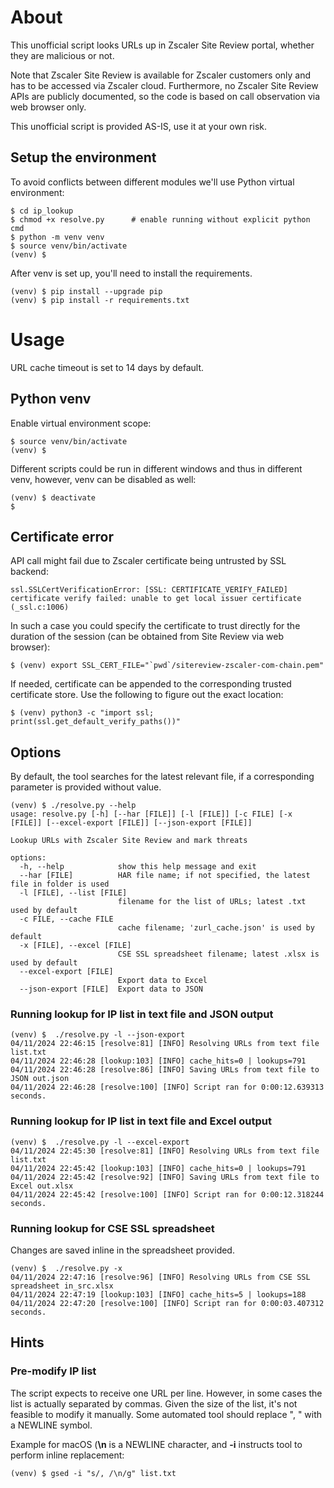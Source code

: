 # About
This unofficial script looks URLs up in Zscaler Site Review portal, whether they are malicious or not.

Note that Zscaler Site Review is available for Zscaler customers only and has to be accessed via Zscaler cloud.
Furthermore, no Zscaler Site Review APIs are publicly documented, so the code is based on call observation via
web browser only.

This unofficial script is provided AS-IS, use it at your own risk.

## Setup the environment

To avoid conflicts between different modules we'll use Python virtual environment:

```shell
$ cd ip_lookup
$ chmod +x resolve.py      # enable running without explicit python cmd
$ python -m venv venv
$ source venv/bin/activate
(venv) $
```

After venv is set up, you'll need to install the requirements.

```shell
(venv) $ pip install --upgrade pip
(venv) $ pip install -r requirements.txt
```

# Usage
URL cache timeout is set to 14 days by default.

## Python venv

Enable virtual environment scope:
```shell
$ source venv/bin/activate
(venv) $ 
```

Different scripts could be run in different windows and thus in different venv, however, 
venv can be disabled as well:
```shell
(venv) $ deactivate
$ 
```

## Certificate error
API call might fail due to Zscaler certificate being untrusted by SSL backend:
```shell
ssl.SSLCertVerificationError: [SSL: CERTIFICATE_VERIFY_FAILED] certificate verify failed: unable to get local issuer certificate (_ssl.c:1006)
```
 In such a case you could specify the certificate to trust directly for the duration of the session 
 (can be obtained from Site Review via web browser):
```shell
$ (venv) export SSL_CERT_FILE="`pwd`/sitereview-zscaler-com-chain.pem"
```

If needed, certificate can be appended to the corresponding trusted certificate store. Use the following
to figure out the exact location:
```shell
$ (venv) python3 -c "import ssl; print(ssl.get_default_verify_paths())"
```

## Options

By default, the tool searches for the latest relevant file, if a corresponding parameter is provided
without value.

```shell
(venv) $ ./resolve.py --help
usage: resolve.py [-h] [--har [FILE]] [-l [FILE]] [-c FILE] [-x [FILE]] [--excel-export [FILE]] [--json-export [FILE]]

Lookup URLs with Zscaler Site Review and mark threats

options:
  -h, --help            show this help message and exit
  --har [FILE]          HAR file name; if not specified, the latest file in folder is used
  -l [FILE], --list [FILE]
                        filename for the list of URLs; latest .txt used by default
  -c FILE, --cache FILE
                        cache filename; 'zurl_cache.json' is used by default
  -x [FILE], --excel [FILE]
                        CSE SSL spreadsheet filename; latest .xlsx is used by default
  --excel-export [FILE]
                        Export data to Excel
  --json-export [FILE]  Export data to JSON
```

### Running lookup for IP list in text file and JSON output
```shell
(venv) $  ./resolve.py -l --json-export
04/11/2024 22:46:15 [resolve:81] [INFO] Resolving URLs from text file list.txt
04/11/2024 22:46:28 [lookup:103] [INFO] cache_hits=0 | lookups=791
04/11/2024 22:46:28 [resolve:86] [INFO] Saving URLs from text file to JSON out.json
04/11/2024 22:46:28 [resolve:100] [INFO] Script ran for 0:00:12.639313 seconds.
```

### Running lookup for IP list in text file and Excel output
```shell
(venv) $  ./resolve.py -l --excel-export
04/11/2024 22:45:30 [resolve:81] [INFO] Resolving URLs from text file list.txt
04/11/2024 22:45:42 [lookup:103] [INFO] cache_hits=0 | lookups=791
04/11/2024 22:45:42 [resolve:92] [INFO] Saving URLs from text file to Excel out.xlsx
04/11/2024 22:45:42 [resolve:100] [INFO] Script ran for 0:00:12.318244 seconds.
```

### Running lookup for CSE SSL spreadsheet
Changes are saved inline in the spreadsheet provided.

```shell
(venv) $  ./resolve.py -x
04/11/2024 22:47:16 [resolve:96] [INFO] Resolving URLs from CSE SSL spreadsheet in_src.xlsx
04/11/2024 22:47:19 [lookup:103] [INFO] cache_hits=5 | lookups=188
04/11/2024 22:47:20 [resolve:100] [INFO] Script ran for 0:00:03.407312 seconds.
```

## Hints
### Pre-modify IP list
The script expects to receive one URL per line. However, in some cases the list is actually separated
by commas. Given the size of the list, it's not feasible to modify it manually. Some automated tool
should replace ", " with a NEWLINE symbol.

Example for macOS (**\n** is a NEWLINE character, and **-i** instructs tool to perform inline replacement:
```shell
(venv) $ gsed -i "s/, /\n/g" list.txt
```